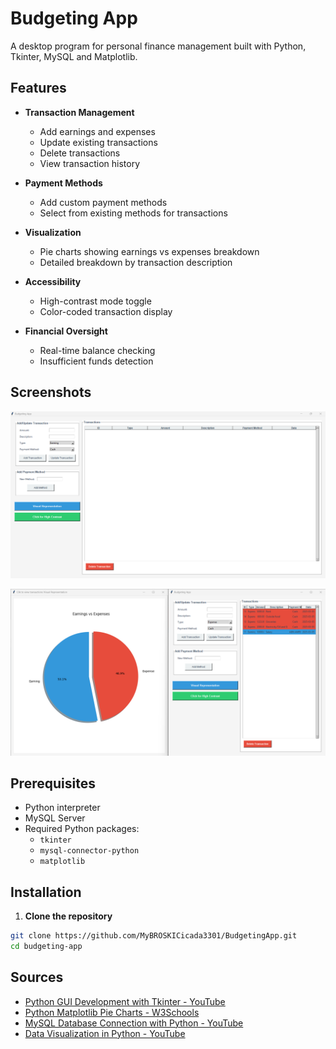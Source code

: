 # Budgeting App

A desktop program for personal finance management built with Python, Tkinter, MySQL and Matplotlib.

## Features

- **Transaction Management**
    - Add earnings and expenses
    - Update existing transactions
    - Delete transactions
    - View transaction history

- **Payment Methods**
    - Add custom payment methods
    - Select from existing methods for transactions

- **Visualization**
    - Pie charts showing earnings vs expenses breakdown
    - Detailed breakdown by transaction description

- **Accessibility**
    - High-contrast mode toggle
    - Color-coded transaction display

- **Financial Oversight**
    - Real-time balance checking
    - Insufficient funds detection

## Screenshots

![Main Interface](photos/Main%20Interface.png)

![Visual Representation of expenses vs income](photos/Visual%20Representation.png)

## Prerequisites

- Python interpreter
- MySQL Server
- Required Python packages:
    - `tkinter`
    - `mysql-connector-python`
    - `matplotlib`

## Installation

1. **Clone the repository**
```bash
git clone https://github.com/MyBROSKICicada3301/BudgetingApp.git
cd budgeting-app
```

## Sources

- [Python GUI Development with Tkinter - YouTube](https://www.youtube.com/watch?v=YR3h2CY21-U)
- [Python Matplotlib Pie Charts - W3Schools](https://www.w3schools.com/python/matplotlib_pie_charts.asp)
- [MySQL Database Connection with Python - YouTube](https://www.youtube.com/watch?v=UjuPn6qyeYw)
- [Data Visualization in Python - YouTube](https://www.youtube.com/watch?v=gdDI_GhIRGo)

